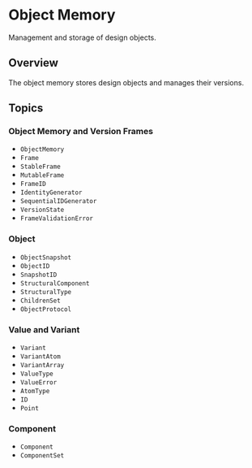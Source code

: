 # Object Memory

Management and storage of design objects.

## Overview

The object memory stores design objects and manages their versions.

## Topics

### Object Memory and Version Frames

- ``ObjectMemory``
- ``Frame``
- ``StableFrame``
- ``MutableFrame``
- ``FrameID``
- ``IdentityGenerator``
- ``SequentialIDGenerator``
- ``VersionState``
- ``FrameValidationError``

### Object

- ``ObjectSnapshot``
- ``ObjectID``
- ``SnapshotID``
- ``StructuralComponent``
- ``StructuralType``
- ``ChildrenSet``
- ``ObjectProtocol``

### Value and Variant

- ``Variant``
- ``VariantAtom``
- ``VariantArray``
- ``ValueType``
- ``ValueError``
- ``AtomType``
- ``ID``
- ``Point``

### Component

- ``Component``
- ``ComponentSet``


